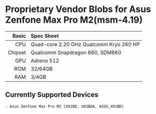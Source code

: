 Proprietary Vendor Blobs for Asus Zenfone Max Pro M2(msm-4.19)
======================================================================

Basic   | Spec Sheet
-------:|:----------
CPU     | Quad-core 2.20 GHz Qualcomm Kryo 260 HP
Chipset | Qualcomm Snapdragon 660, SDM660
GPU     | Adreno 512
ROM     | 32/64GB
RAM     | 3/4GB

## Currently Supported Devices

```
- Asus Zenfone Max Pro M2 (X01BD, X01BDA, ASUS_X01BD)
```
